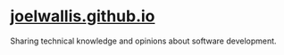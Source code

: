 # [joelwallis.github.io](http://joelwallis.github.io)

Sharing technical knowledge and opinions about software development.
